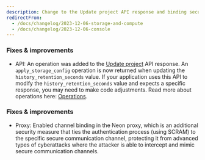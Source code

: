 ```yaml
---
description: Change to the Update project API response and binding security enhancement
redirectFrom:
  - /docs/changelog/2023-12-06-storage-and-compute
  - /docs/changelog/2023-12-06-console
---
```


### Fixes & improvements

- API: An operation was added to the [Update project](https://api-docs.neon.tech/reference/updateproject) API response. An `apply_storage_config` operation is now returned when updating the `history_retention_seconds` value. If your application uses this API to modify the `history_retention_seconds` value and expects a specific response, you may need to make code adjustments.
  Read more about operations here: [Operations](/docs/manage/operations).

### Fixes & improvements

- Proxy: Enabled channel binding in the Neon proxy, which is an additional security measure that ties the authentication process (using SCRAM) to the specific secure communication channel, protecting it from advanced types of cyberattacks where the attacker is able to intercept and mimic secure communication channels.
